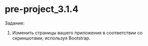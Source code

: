 # pre-project_3.1.4

Задание:
1. Изменить страницы вашего приложения в соответствии со скриншотами, используя Bootstrap.
